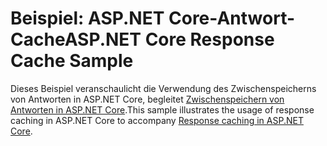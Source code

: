 # <a name="aspnet-core-response-cache-sample"></a><span data-ttu-id="be6b8-101">Beispiel: ASP.NET Core-Antwort-Cache</span><span class="sxs-lookup"><span data-stu-id="be6b8-101">ASP.NET Core Response Cache Sample</span></span>

<span data-ttu-id="be6b8-102">Dieses Beispiel veranschaulicht die Verwendung des Zwischenspeicherns von Antworten in ASP.NET Core, begleitet [Zwischenspeichern von Antworten in ASP.NET Core](https://docs.microsoft.com/aspnet/core/performance/caching/response).</span><span class="sxs-lookup"><span data-stu-id="be6b8-102">This sample illustrates the usage of response caching in ASP.NET Core to accompany [Response caching in ASP.NET Core](https://docs.microsoft.com/aspnet/core/performance/caching/response).</span></span>
